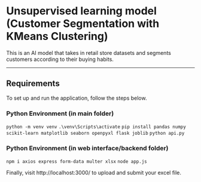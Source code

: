 # Unsupervised learning model (Customer Segmentation with KMeans Clustering)
This is an AI model that takes in retail store datasets and segments customers according to their buying habits.

---

## Requirements

To set up and run the application, follow the steps below.

### Python Environment (in main folder)

`python -m venv venv`
`.\venv\Scripts\activate`
`pip install pandas numpy scikit-learn matplotlib seaborn openpyxl flask joblib`
`python api.py`

### Python Environment (in web interface/backend folder)
`npm i axios express form-data multer xlsx`
`node app.js`

Finally, visit http://localhost:3000/ to upload and submit your excel file.
